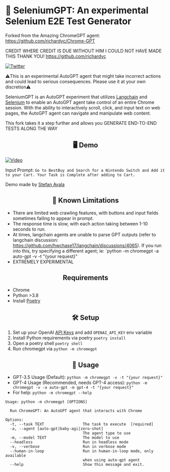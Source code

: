 # 🤖 SeleniumGPT: An experimental Selenium E2E Test Generator 
Forked from the Amazing ChromeGPT agent:
https://github.com/richardyc/Chrome-GPT

CREDIT WHERE CREDIT IS DUE WITHOUT HIM I COULD NOT HAVE MADE THIS THANK YOU!
https://github.com/richardyc
 
[![Twitter](https://img.shields.io/twitter/url/https/twitter.com/RealRichomie.svg?style=social&label=Follow%20%40RealRichomie)](https://twitter.com/RealRichomie)

⚠️This is an experimental AutoGPT agent that might take incorrect actions and could lead to serious consequences. Please use it at your own discretion⚠️

SeleniumGPT is an AutoGPT experiment that utilizes [Langchain](https://github.com/hwchase17/langchain) and [Selenium](https://github.com/SeleniumHQ/selenium) to enable an AutoGPT agent take control of an entire Chrome session. With the ability to interactively scroll, click, and input text on web pages, the AutoGPT agent can navigate and manipulate web content. 

This fork takes it a step further and allows you GENERATE END-TO-END TESTS ALONG THE WAY

<h2 align="center"> 🖥️ Demo </h2>

[![Video](https://img.youtube.com/vi/cxoUJwIozPI/maxresdefault.jpg)](https://www.youtube.com/watch?v=cxoUJwIozPI)

Input Prompt: `Go to BestBuy and Search for a Nintendo Switch and Add it to your Cart. Your Task is Complete after adding to Cart.`



Demo made by [Stefan Ayala](https://www.youtube.com/@Basecase_/featured)

<h2 align="center"> 🧱 Known Limitations </h2>

- There are limited web crawling features, with buttons and input fields sometimes failing to appear in prompt.
- The response time is slow, with each action taking between 1-10 seconds to run.
- At times, langchain agents are unable to parse GPT outputs (refer to langchain discussion: https://github.com/hwchase17/langchain/discussions/4065). If you run into this, try specifying a different agent; ie: `python -m chromegpt -a auto-gpt -v -t "{your request}"
- EXTREMELY EXPERIMENTAL

<h2 align="center"> Requirements </h2>

- Chrome
- Python >3.8
- Install [Poetry](https://python-poetry.org/docs/#installation)

<h2 align="center"> 🛠️ Setup </h2>

1. Set up your OpenAI [API Keys](https://platform.openai.com/account/api-keys) and add `OPENAI_API_KEY` env variable
2. Install Python requirements via poetry `poetry install`
3. Open a poetry shell `poetry shell`
4. Run chromegpt via `python -m chromegpt`

<h2 align="center"> 🧠 Usage </h2>

- GPT-3.5 Usage (Default): `python -m chromegpt -v -t "{your request}"`
- GPT-4 Usage (Recommended, needs GPT-4 access): `python -m chromegpt -v -a auto-gpt -m gpt-4 -t "{your request}"`
- For help: `python -m chromegpt --help`
```
Usage: python -m chromegpt [OPTIONS]

  Run ChromeGPT: An AutoGPT agent that interacts with Chrome

Options:
  -t, --task TEXT                 The task to execute  [required]
  -a, --agent [auto-gpt|baby-agi|zero-shot]
                                  The agent type to use
  -m, --model TEXT                The model to use
  --headless                      Run in headless mode
  -v, --verbose                   Run in verbose mode
  --human-in-loop                 Run in human-in-loop mode, only available
                                  when using auto-gpt agent
  --help                          Show this message and exit.
```

